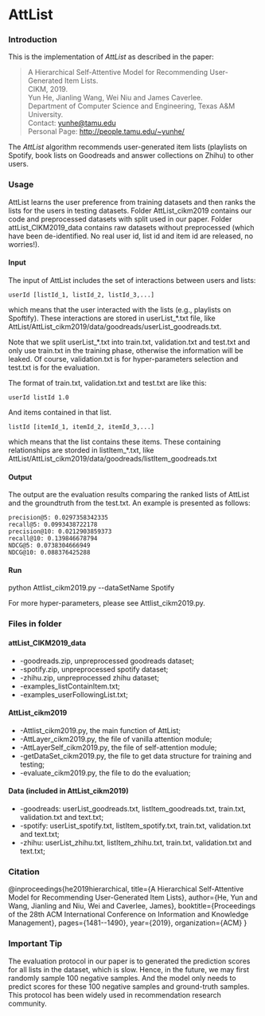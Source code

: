 # AttList

### Introduction

This is the implementation of *AttList* as described in the paper:<br>
> A Hierarchical Self-Attentive Model for Recommending User-Generated Item Lists.<br>
> CIKM, 2019.<br>
> Yun He, Jianling Wang, Wei Niu and James Caverlee.<br>
> Department of Computer Science and Engineering, Texas A&M University.<br>
> Contact: yunhe@tamu.edu <br>
> Personal Page: http://people.tamu.edu/~yunhe/ <br>

The *AttList* algorithm recommends user-generated item lists (playlists on Spotify, book lists on Goodreads and answer collections on Zhihu) to other users.

### Usage 
AttList learns the user preference from training datasets and then ranks the lists for the users in testing datasets. Folder AttList_cikm2019 contains our code and preprocessed datasets with split used in our paper. Folder attList_CIKM2019_data contains raw datasets without preprocessed (which have been de-identified. No real user id, list id and item id are released, no worries!). 

#### Input
The input of AttList includes the set of interactions between users and lists:

``userId [listId_1, listId_2, listId_3,...]``

which means that the user interacted with the lists (e.g., playlists on Spoftify). These interactions are stored in userList_\*.txt file, like AttList/AttList_cikm2019/data/goodreads/userList_goodreads.txt. 

Note that we split userList_\*.txt into train.txt, validation.txt and test.txt and only use train.txt in the training phase, otherwise the information will be leaked. Of course, validation.txt is for hyper-parameters selection and test.txt is for the evaluation.

The format of train.txt, validation.txt and test.txt are like this:

``userId listId 1.0``

And items contained in that list.

``listId [itemId_1, itemId_2, itemId_3,...]``

which means that the list contains these items. These containing relationships are storded in listItem_\*.txt, like AttList/AttList_cikm2019/data/goodreads/listItem_goodreads.txt

#### Output
The output are the evaluation results comparing the ranked lists of AttList and the groundtruth from the test.txt. An example is presented as follows:

```
precision@5: 0.0297358342335
recall@5: 0.0993438722178
precision@10: 0.0212903859373
recall@10: 0.139846678794
NDCG@5: 0.0738304666949
NDCG@10: 0.088376425288
```

#### Run
python Attlist_cikm2019.py --dataSetName Spotify

For more hyper-parameters, please see Attlist_cikm2019.py.

### Files in folder

#### attList_CIKM2019_data
- -goodreads.zip, unpreprocessed goodreads dataset;
- -spotify.zip, unpreprocessed spotify dataset;
- -zhihu.zip, unpreprocessed zhihu dataset;
- -examples_listContainItem.txt;
- -examples_userFollowingList.txt;

#### AttList_cikm2019
- -Attlist_cikm2019.py, the main function of AttList;
- -AttLayer_cikm2019.py, the file of vanilla attention module;
- -AttLayerSelf_cikm2019.py, the file of self-attention module;
- -getDataSet_cikm2019.py, the file to get data structure for training and testing;
- -evaluate_cikm2019.py, the file to do the evaluation;

#### Data (included in AttList_cikm2019)
- -goodreads: userList_goodreads.txt, listItem_goodreads.txt, train.txt, validation.txt and text.txt;
- -spotify: userList_spotify.txt, listItem_spotify.txt, train.txt, validation.txt and text.txt;
- -zhihu: userList_zhihu.txt, listItem_zhihu.txt, train.txt, validation.txt and text.txt;

### Citation
@inproceedings{he2019hierarchical,
  title={A Hierarchical Self-Attentive Model for Recommending User-Generated Item Lists},
  author={He, Yun and Wang, Jianling and Niu, Wei and Caverlee, James},
  booktitle={Proceedings of the 28th ACM International Conference on Information and Knowledge Management},
  pages={1481--1490},
  year={2019},
  organization={ACM}
}

### Important Tip
The evaluation protocol in our paper is to generated the prediction scores for all lists in the dataset, which is slow. Hence, in the future, we may first randomly sample 100 negative samples. And the model only needs to predict scores for these 100 negative samples and ground-truth samples. This protocol has been widely used in recommendation research community.





